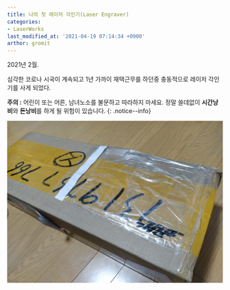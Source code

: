 ```yaml
---
title: 나의 첫 레이저 각인기(Laser Engraver)
categories:
- LaserWorks
last_modified_at: '2021-04-19 07:14:34 +0900'
arthor: gromit
---
```


2021년 2월.

심각한 코로나 시국이 계속되고 1년 가까이 재택근무를 하던중 충동적으로 레이저 각인기를 사게 되었다.

**주의 :** 어린이 또는 어른, 남녀노소를 불문하고 따라하지 마세요. 정말 쓸데없이 **시간낭비**와 **돈낭비**를 하게 될 위험이 있습니다.
{: .notice--info}

![배송](/assets/images/2021-04-14-My_First_Laser_Engraver/IMG_20210226_200658.jpg)
